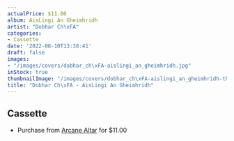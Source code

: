 ```yaml
---
actualPrice: $11.00
album: AisLingi An Gheimhridh
artist: "Dobhar Ch\xFA"
categories:
- Cassette
date: '2022-08-10T13:38:41'
draft: false
images:
- "/images/covers/dobhar_ch\xFA-aislingi_an_gheimhridh.jpg"
inStock: true
thumbnailImage: "/images/covers/dobhar_ch\xFA-aislingi_an_gheimhridh-thumb.jpg"
title: "Dobhar Ch\xFA - AisLingi An Gheimhridh"
---
```


## Cassette
* Purchase from [Arcane Altar](https://arcanealtar.bigcartel.com/product/dobhar-chu-aislingi-an-gheimhridh-tape) for $11.00
